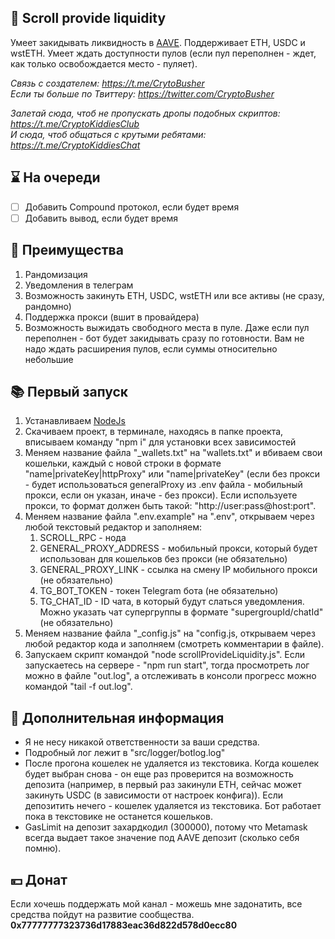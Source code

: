 ## 🚀 Scroll provide liquidity
Умеет закидывать ликвидность в [AAVE](https://app.aave.com/). Поддерживает ETH, USDC и wstETH. Умеет ждать доступности пулов (если пул переполнен - ждет, как только освобождается место - пуляет).

<i>Связь с создателем: https://t.me/CrytoBusher</i> <br>
<i>Если ты больше по Твиттеру: https://twitter.com/CryptoBusher</i> <br>

<i>Залетай сюда, чтоб не пропускать дропы подобных скриптов: https://t.me/CryptoKiddiesClub</i> <br>
<i>И сюда, чтоб общаться с крутыми ребятами: https://t.me/CryptoKiddiesChat</i> <br>

## ⌛️ На очереди
- [ ] Добавить Compound протокол, если будет время
- [ ] Добавить вывод, если будет время

## 🤔 Преимущества
1. Рандомизация
2. Уведомления в телеграм
3. Возможность закинуть ETH, USDC, wstETH или все активы (не сразу, рандомно)
4. Поддержка прокси (вшит в провайдера)
5. Возможность выжидать свободного места в пуле. Даже если пул переполнен - бот будет закидывать сразу по готовности. Вам не надо ждать расширения пулов, если суммы относительно небольшие

## 📚 Первый запуск
1. Устанавливаем [NodeJs](https://nodejs.org/en/download)
2. Скачиваем проект, в терминале, находясь в папке проекта, вписываем команду "npm i" для установки всех зависимостей
3. Меняем название файла "_wallets.txt" на "wallets.txt" и вбиваем свои кошельки, каждый с новой строки в формате "name|privateKey|httpProxy" или "name|privateKey" (если без прокси - будет использоваться generalProxy из .env файла - мобильный прокси, если он указан, иначе - без прокси).  Если используете прокси, то формат должен быть такой: "http://user:pass@host:port".
4. Меняем название файла ".env.example" на ".env", открываем через любой текстовый редактор и заполняем:
    1. SCROLL_RPC - нода
    2. GENERAL_PROXY_ADDRESS - мобильный прокси, который будет использован для кошельков без прокси (не обязательно)
    3. GENERAL_PROXY_LINK - ссылка на смену IP мобильного прокси (не обязательно)
    4. TG_BOT_TOKEN - токен Telegram бота (не обязательно)
    5. TG_CHAT_ID - ID чата, в который будут слаться уведомления. Можно указать чат супергруппы в формате "supergroupId/chatId" (не обязательно)
5. Меняем название файла "_config.js" на "config.js, открываем через любой редактор кода и заполняем (смотреть комментарии в файле).
6. Запускаем скрипт командой "node scrollProvideLiquidity.js". Если запускаетесь на сервере - "npm run start", тогда просмотреть лог можно в файле "out.log", а отслеживать в консоли прогресс можно командой "tail -f out.log".

## 🌵 Дополнительная информация
- Я не несу никакой ответственности за ваши средства.
- Подробный лог лежит в "src/logger/botlog.log"
- После прогона кошелек не удаляется из текстовика. Когда кошелек будет выбран снова - он еще раз проверится на возможность депозита (например, в первый раз закинули ETH, сейчас может закинуть USDC (в зависимости от настроек конфига)). Если депозитить нечего - кошелек удаляется из текстовика. Бот работает пока в текстовике не останется кошельков.
- GasLimit на депозит захардкодил (300000), потому что Metamask всегда выдает такое значение под AAVE депозит (сколько себя помню).

## 💴 Донат
Если хочешь поддержать мой канал - можешь мне задонатить, все средства пойдут на развитие сообщества.
<b>0x77777777323736d17883eac36d822d578d0ecc80<b>
